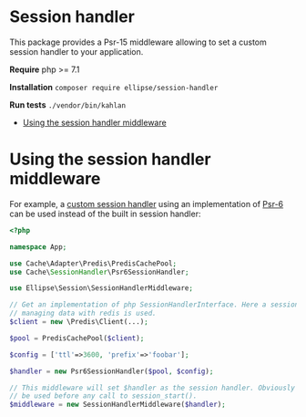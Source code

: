 # Session handler

This package provides a Psr-15 middleware allowing to set a custom session handler to your application.

**Require** php >= 7.1

**Installation** `composer require ellipse/session-handler`

**Run tests** `./vendor/bin/kahlan`

- [Using the session handler middleware](#using-the-session-handler-middleware)

# Using the session handler middleware

For example, a [custom session handler](https://github.com/php-cache/session-handler) using an implementation of [Psr-6](http://www.php-fig.org/psr/psr-6/) can be used instead of the built in session handler:

```php
<?php

namespace App;

use Cache\Adapter\Predis\PredisCachePool;
use Cache\SessionHandler\Psr6SessionHandler;

use Ellipse\Session\SessionHandlerMiddleware;

// Get an implementation of php SessionHandlerInterface. Here a session handler
// managing data with redis is used.
$client = new \Predis\Client(...);

$pool = PredisCachePool($client);

$config = ['ttl'=>3600, 'prefix'=>'foobar'];

$handler = new Psr6SessionHandler($pool, $config);

// This middleware will set $handler as the session handler. Obviously it should
// be used before any call to session_start().
$middleware = new SessionHandlerMiddleware($handler);
```
